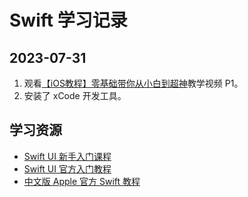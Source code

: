 # Swift 学习记录

## 2023-07-31
1. 观看[【iOS教程】零基础带你从小白到超神](https://bilibili.com/video/BV1tB4y117pg)教学视频 P1。
2. 安装了 xCode 开发工具。

## 学习资源
* [Swift UI 新手入门课程](https://www.youtube.com/playlist?list=PLXM8k1EWy5khONZ9M9ytK8mMrcEOXvGsE)
* [Swift UI 官方入门教程](https://developer.apple.com/tutorials/swiftui)
* [中文版 Apple 官方 Swift 教程](https://swiftgg.gitbook.io/swift/)